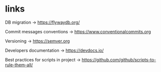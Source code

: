# links

DB migration -> https://flywaydb.org/

Commit messages conventions -> https://www.conventionalcommits.org

Versioning -> https://semver.org

Developers documentation -> https://devdocs.io/

Best practices for scripts in project -> https://github.com/github/scripts-to-rule-them-all/
